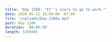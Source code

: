 ```yaml
---
title: 'Day 1208: "It''s scary to go to work."'
date: 2020-05-11 16:09:00 -07:00
file: "/uploads/Day-1208a.mp3"
post: Day 1208
duration: '00:05:59'
length: 5350495
---
```


